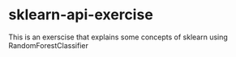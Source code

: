 # sklearn-api-exercise
This is an exerscise that explains some concepts of sklearn using RandomForestClassifier
